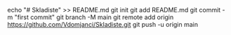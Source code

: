 echo "# Skladiste" >> README.md
git init
git add README.md
git commit -m "first commit"
git branch -M main
git remote add origin https://github.com/Vdomjanci/Skladiste.git
git push -u origin main

